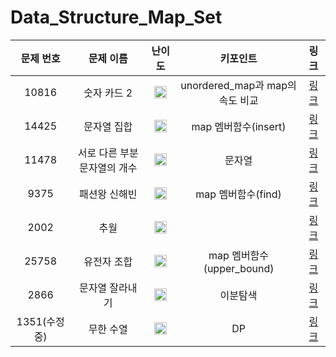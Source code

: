 # Data_Structure_Map_Set



|문제 번호|문제 이름|난이도|키포인트|링크|
|:---:|:---:|:---:|:---:|:---:|
|10816|숫자 카드 2|<img src="https://d2gd6pc034wcta.cloudfront.net/tier/7.svg" width="20" height="20"/>|unordered_map과 map의 속도 비교|[링크](https://github.com/Ian0121/baekjoon/blob/main/solution/Data_Structure_Map_Set/10816.cpp)|
|14425|문자열 집합|<img src="https://d2gd6pc034wcta.cloudfront.net/tier/8.svg" width="20" height="20"/>|map 멤버함수(insert)|[링크](https://github.com/Ian0121/baekjoon/blob/main/solution/Data_Structure_Map_Set/14425.cpp)|
|11478|서로 다른 부분 문자열의 개수|<img src="https://d2gd6pc034wcta.cloudfront.net/tier/8.svg" width="20" height="20"/>|문자열|[링크](https://github.com/Ian0121/baekjoon/blob/main/solution/Data_Structure_Map_Set/11478.cpp)|
|9375|패션왕 신해빈|<img src="https://d2gd6pc034wcta.cloudfront.net/tier/8.svg" width="20" height="20"/>|map 멤버함수(find)|[링크](https://github.com/Ian0121/baekjoon/blob/main/solution/Data_Structure_Map_Set/9375.cpp)|
|2002|추월|<img src="https://d2gd6pc034wcta.cloudfront.net/tier/10.svg" width="20" height="20"/>||[링크](https://github.com/Ian0121/baekjoon/blob/main/solution/Data_Structure_Map_Set/2002.cpp)|
|25758|유전자 조합|<img src="https://d2gd6pc034wcta.cloudfront.net/tier/10.svg" width="20" height="20"/>|map 멤버함수(upper_bound)|[링크](https://github.com/Ian0121/baekjoon/blob/main/solution/Data_Structure_Map_Set/25758.cpp)|
|2866|문자열 잘라내기|<img src="https://d2gd6pc034wcta.cloudfront.net/tier/11.svg" width="20" height="20"/>|이분탐색|[링크](https://github.com/Ian0121/baekjoon/blob/main/solution/Data_Structure_Map_Set/2866.cpp)|
|1351(수정중)|무한 수열|<img src="https://d2gd6pc034wcta.cloudfront.net/tier/11.svg" width="20" height="20"/>|DP|[링크](https://github.com/Ian0121/baekjoon/blob/main/solution/Data_Structure_Map_Set/1351.cpp)|
